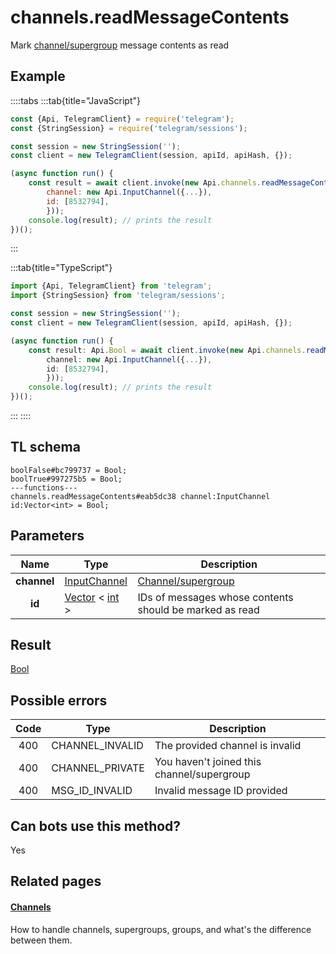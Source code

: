 # channels.readMessageContents

Mark [channel/supergroup](https://core.telegram.org/api/channel) message contents as read

## Example

::::tabs
:::tab{title="JavaScript"}

```js
const {Api, TelegramClient} = require('telegram');
const {StringSession} = require('telegram/sessions');

const session = new StringSession('');
const client = new TelegramClient(session, apiId, apiHash, {});

(async function run() {
    const result = await client.invoke(new Api.channels.readMessageContents({
		channel: new Api.InputChannel({...}),
		id: [8532794],
		}));
    console.log(result); // prints the result
})();

```

:::

:::tab{title="TypeScript"}

```ts
import {Api, TelegramClient} from 'telegram';
import {StringSession} from 'telegram/sessions';

const session = new StringSession('');
const client = new TelegramClient(session, apiId, apiHash, {});

(async function run() {
    const result: Api.Bool = await client.invoke(new Api.channels.readMessageContents({
		channel: new Api.InputChannel({...}),
		id: [8532794],
		}));
    console.log(result); // prints the result
})();

```

:::
::::

## TL schema

```
boolFalse#bc799737 = Bool;
boolTrue#997275b5 = Bool;
---functions---
channels.readMessageContents#eab5dc38 channel:InputChannel id:Vector<int> = Bool;
```

## Parameters

|    Name     | Type                                                                                              | Description                                                 |
| :---------: | ------------------------------------------------------------------------------------------------- | ----------------------------------------------------------- |
| **channel** | [InputChannel](https://core.telegram.org/type/InputChannel)                                       | [Channel/supergroup](https://core.telegram.org/api/channel) |
|   **id**    | [Vector](https://core.telegram.org/type/Vector%20t) < [int](https://core.telegram.org/type/int) > | IDs of messages whose contents should be marked as read     |

## Result

[Bool](https://core.telegram.org/type/Bool)

## Possible errors

| Code | Type            | Description                                |
| :--: | --------------- | ------------------------------------------ |
| 400  | CHANNEL_INVALID | The provided channel is invalid            |
| 400  | CHANNEL_PRIVATE | You haven't joined this channel/supergroup |
| 400  | MSG_ID_INVALID  | Invalid message ID provided                |

## Can bots use this method?

Yes

## Related pages

#### [Channels](https://core.telegram.org/api/channel)

How to handle channels, supergroups, groups, and what's the difference between them.
